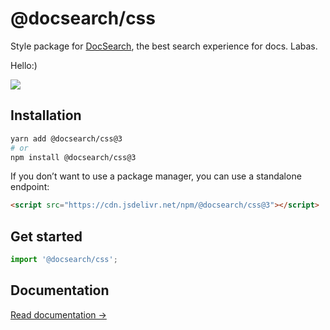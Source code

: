 # @docsearch/css

Style package for [DocSearch](http://docsearch.algolia.com/), the best search experience for docs. Labas.

Hello:)

![](packages/website/static/img/DSC03735.JPG)

## Installation

```bash title="Amazing title"
yarn add @docsearch/css@3
# or
npm install @docsearch/css@3
```

If you don’t want to use a package manager, you can use a standalone endpoint:

```html
<script src="https://cdn.jsdelivr.net/npm/@docsearch/css@3"></script>
```

## Get started

```js
import '@docsearch/css';
```

## Documentation

[Read documentation →](https://docsearch.algolia.com/docs/styling)
